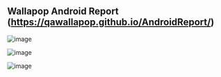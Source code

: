 ## Wallapop Android Report (https://qawallapop.github.io/AndroidReport/)

![image](https://user-images.githubusercontent.com/51409532/60077039-4e064d80-9729-11e9-9635-b1e07e07fd1e.png)

![image](https://user-images.githubusercontent.com/51409532/60077045-53639800-9729-11e9-9cef-87d4e194e646.png)

![image](https://user-images.githubusercontent.com/51409532/60077079-6aa28580-9729-11e9-9351-05c9947de078.png)
